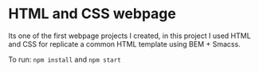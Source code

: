# HTML and CSS webpage

Its one of the first webpage projects I created, in this project I used HTML and CSS for replicate a common HTML template using BEM +  Smacss.

To run: 
`npm install` and `npm start`
